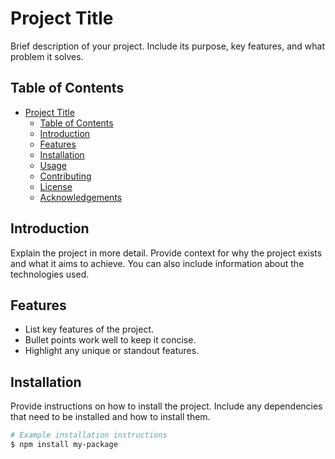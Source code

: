 # Project Title

Brief description of your project. Include its purpose, key features, and what problem it solves.

## Table of Contents

- [Project Title](#project-title)
  - [Table of Contents](#table-of-contents)
  - [Introduction](#introduction)
  - [Features](#features)
  - [Installation](#installation)
  - [Usage](#usage)
  - [Contributing](#contributing)
  - [License](#license)
  - [Acknowledgements](#acknowledgements)
  
## Introduction

Explain the project in more detail. Provide context for why the project exists and what it aims to achieve. You can also include information about the technologies used.

## Features

- List key features of the project.
- Bullet points work well to keep it concise.
- Highlight any unique or standout features.

## Installation

Provide instructions on how to install the project. Include any dependencies that need to be installed and how to install them.

```bash
# Example installation instructions
$ npm install my-package
